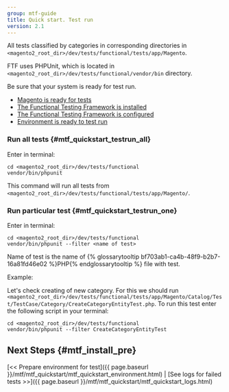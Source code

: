 ```yaml
---
group: mtf-guide
title: Quick start. Test run
version: 2.1
---
```


All tests classified by categories in corresponding directories in `<magento2_root_dir>/dev/tests/functional/tests/app/Magento`.

FTF uses PHPUnit, which is located in `<magento2_root_dir>/dev/tests/functional/vendor/bin` directory.

Be sure that your system is ready for test run.

- <a href="{{ page.baseurl }}/mtf/mtf_installation.html#mtf_install_pre">Magento is ready for tests</a>
- <a href="{{ page.baseurl }}/mtf/mtf_installation.html#mtf_install_check">The Functional Testing Framework is installed</a>
- <a href="{{ page.baseurl }}/mtf/mtf_quickstart/mtf_quickstart_config.html">The Functional Testing Framework is configured</a>
- <a href="{{ page.baseurl }}/mtf/mtf_quickstart/mtf_quickstart_environment.html">Environment is ready to test run</a>

### Run all tests {#mtf_quickstart_testrun_all}

Enter in terminal:
    
    cd <magento2_root_dir>/dev/tests/functional
    vendor/bin/phpunit

This command will run all tests from `<magento2_root_dir>/dev/tests/functional/tests/app/Magento/`.

### Run particular test {#mtf_quickstart_testrun_one}

Enter in terminal:

    cd <magento2_root_dir>/dev/tests/functional
    vendor/bin/phpunit --filter <name of test>

Name of test is the name of {% glossarytooltip bf703ab1-ca4b-48f9-b2b7-16a81fd46e02 %}PHP{% endglossarytooltip %} file with test.

Example:

Let's check creating of new category. For this we should run `<magento2_root_dir>/dev/tests/functional/tests/app/Magento/Catalog/Test/TestCase/Category/CreateCategoryEntityTest.php`. To run this test enter the following script in your terminal:

    cd <magento2_root_dir>/dev/tests/functional
    vendor/bin/phpunit --filter CreateCategoryEntityTest

## Next Steps {#mtf_install_pre}

[&lt;&lt; Prepare environment for test]({{ page.baseurl }}/mtf/mtf_quickstart/mtf_quickstart_environment.html) | [See logs for failed tests &gt;&gt;]({{ page.baseurl }}/mtf/mtf_quickstart/mtf_quickstart_logs.html)
